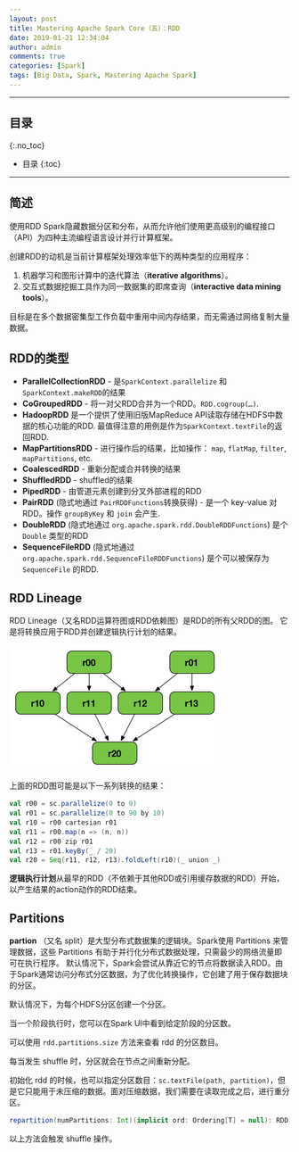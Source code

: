 ```yaml
---
layout: post
title: Mastering Apache Spark Core（五）：RDD
date: 2019-01-21 12:34:04
author: admin
comments: true
categories: [Spark]
tags: [Big Data, Spark, Mastering Apache Spark]
---
```




<!-- more -->

------

## 目录
{:.no_toc}

* 目录
{:toc}


------

## 简述

使用RDD Spark隐藏数据分区和分布，从而允许他们使用更高级别的编程接口（API）为四种主流编程语言设计并行计算框架。

创建RDD的动机是当前计算框架处理效率低下的两种类型的应用程序：

1. 机器学习和图形计算中的迭代算法（**iterative algorithms**）。
2. 交互式数据挖掘工具作为同一数据集的即席查询（**interactive data mining tools**）。

目标是在多个数据密集型工作负载中重用中间内存结果，而无需通过网络复制大量数据。



## RDD的类型

- **ParallelCollectionRDD** - 是`SparkContext.parallelize` 和 `SparkContext.makeRDD`的结果
- **CoGroupedRDD** - 将一对父RDD合并为一个RDD。`RDD.cogroup(…)`.
- **HadoopRDD** 是一个提供了使用旧版MapReduce API读取存储在HDFS中数据的核心功能的RDD. 最值得注意的用例是作为`SparkContext.textFile`的返回RDD.
- **MapPartitionsRDD** - 进行操作后的结果，比如操作： `map`, `flatMap`, `filter`, `mapPartitions`, etc.
- **CoalescedRDD** - 重新分配或合并转换的结果
- **ShuffledRDD** - shuffled的结果
- **PipedRDD** - 由管道元素创建到分叉外部进程的RDD
- **PairRDD** (隐式地通过 `PairRDDFunctions`转换获得) - 是一个 key-value 对RDD。操作 `groupByKey` 和 `join` 会产生.
- **DoubleRDD** (隐式地通过 `org.apache.spark.rdd.DoubleRDDFunctions`) 是个 `Double` 类型的RDD
- **SequenceFileRDD** (隐式地通过 `org.apache.spark.rdd.SequenceFileRDDFunctions`) 是个可以被保存为 `SequenceFile` 的RDD.

## RDD Lineage

RDD Lineage（又名RDD运算符图或RDD依赖图）是RDD的所有父RDD的图。 它是将转换应用于RDD并创建逻辑执行计划的结果。

[![](/images/posts/rdd-lineage.png)](/images/posts/rdd-lineage.png)

上面的RDD图可能是以下一系列转换的结果：

```scala
val r00 = sc.parallelize(0 to 9)
val r01 = sc.parallelize(0 to 90 by 10)
val r10 = r00 cartesian r01
val r11 = r00.map(n => (n, n))
val r12 = r00 zip r01
val r13 = r01.keyBy(_ / 20)
val r20 = Seq(r11, r12, r13).foldLeft(r10)(_ union _)
```

**逻辑执行计划**从最早的RDD（不依赖于其他RDD或引用缓存数据的RDD）开始，以产生结果的action动作的RDD结束。

## Partitions

**partion** （又名 split）是大型分布式数据集的逻辑块。Spark使用 Partitions 来管理数据，这些 Partitions 有助于并行化分布式数据处理，只需最少的网络流量即可在执行程序。
默认情况下，Spark会尝试从靠近它的节点将数据读入RDD。由于Spark通常访问分布式分区数据，为了优化转换操作，它创建了用于保存数据块的分区。

默认情况下，为每个HDFS分区创建一个分区。

当一个阶段执行时，您可以在Spark UI中看到给定阶段的分区数。

可以使用 `rdd.partitions.size` 方法来查看 rdd 的分区数目。

每当发生 shuffle 时，分区就会在节点之间重新分配。

初始化 rdd 的时候，也可以指定分区数目：`sc.textFile(path, partition)`，但是它只能用于未压缩的数据。面对压缩数据，我们需要在读取完成之后，进行重分区。

```scala
repartition(numPartitions: Int)(implicit ord: Ordering[T] = null): RDD[T]
```

以上方法会触发 shuffle 操作。
